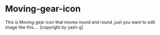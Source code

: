 # Moving-gear-icon
This is Moving gear icon that moves round and round ,just you want to edit image like this....
|copyright by yash-g|
